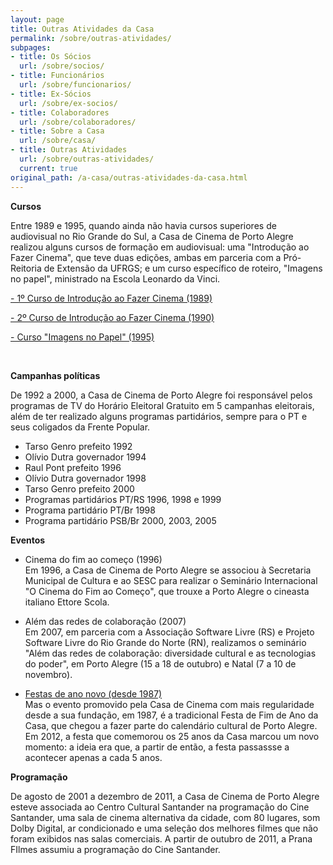 ```yaml
---
layout: page
title: Outras Atividades da Casa
permalink: /sobre/outras-atividades/
subpages:
- title: Os Sócios
  url: /sobre/socios/
- title: Funcionários
  url: /sobre/funcionarios/
- title: Ex-Sócios
  url: /sobre/ex-socios/
- title: Colaboradores
  url: /sobre/colaboradores/
- title: Sobre a Casa
  url: /sobre/casa/
- title: Outras Atividades
  url: /sobre/outras-atividades/
  current: true
original_path: /a-casa/outras-atividades-da-casa.html
---
```

**Cursos**

Entre 1989 e 1995, quando ainda não havia cursos superiores de audiovisual no Rio Grande do Sul, a Casa de Cinema de Porto Alegre realizou alguns cursos de formação em audiovisual: uma "Introdução ao Fazer Cinema", que teve duas edições, ambas em parceria com a Pró-Reitoria de Extensão da UFRGS; e um curso específico de roteiro, "Imagens no papel", ministrado na Escola Leonardo da Vinci.

[\- 1º Curso de Introdução ao Fazer Cinema (1989)](https://www.casacinepoa.com.br/a-casa/outras-atividades-da-casa/introdu%C3%A7%C3%A3o-ao-fazer-cinema-1.html)

[\- 2º Curso de Introdução ao Fazer Cinema (1990)](https://www.casacinepoa.com.br/a-casa/outras-atividades-da-casa/introdu%C3%A7%C3%A3o-ao-fazer-cinema-2.html)

[\- Curso "Imagens no Papel" (1995)](https://www.casacinepoa.com.br/a-casa/outras-atividades-da-casa/imagens-no-papel.html)

 

**Campanhas políticas**

De 1992 a 2000, a Casa de Cinema de Porto Alegre foi responsável pelos programas de TV do Horário Eleitoral Gratuito em 5 campanhas eleitorais, além de ter realizado alguns programas partidários, sempre para o PT e seus coligados da Frente Popular.

- Tarso Genro prefeito 1992
- Olívio Dutra governador 1994
- Raul Pont prefeito 1996
- Olívio Dutra governador 1998
- Tarso Genro prefeito 2000
- Programas partidários PT/RS 1996, 1998 e 1999
- Programa partidário PT/Br 1998
- Programa partidário PSB/Br 2000, 2003, 2005

**Eventos**

- Cinema do fim ao começo (1996)  
Em 1996, a Casa de Cinema de Porto Alegre se associou à Secretaria Municipal de Cultura e ao SESC para realizar o Seminário Internacional "O Cinema do Fim ao Começo", que trouxe a Porto Alegre o cineasta italiano Ettore Scola.

- Além das redes de colaboração (2007)  
Em 2007, em parceria com a Associação Software Livre (RS) e Projeto Software Livre do Rio Grande do Norte (RN), realizamos o seminário "Além das redes de colaboração: diversidade cultural e as tecnologias do poder", em Porto Alegre (15 a 18 de outubro) e Natal (7 a 10 de novembro).
- [Festas de ano novo (desde 1987)](https://www.casacinepoa.com.br/a-casa/outras-atividades-da-casa/festa-da-casa.html)  
Mas o evento promovido pela Casa de Cinema com mais regularidade desde a sua fundação, em 1987, é a tradicional Festa de Fim de Ano da Casa, que chegou a fazer parte do calendário cultural de Porto Alegre. Em 2012, a festa que comemorou os 25 anos da Casa marcou um novo momento: a ideia era que, a partir de então, a festa passassse a acontecer apenas a cada 5 anos.

**Programação**

De agosto de 2001 a dezembro de 2011, a Casa de Cinema de Porto Alegre esteve associada ao Centro Cultural Santander na programação do Cine Santander, uma sala de cinema alternativa da cidade, com 80 lugares, som Dolby Digital, ar condicionado e uma seleção dos melhores filmes que não foram exibidos nas salas comerciais. A partir de outubro de 2011, a Prana FIlmes assumiu a programação do Cine Santander.

